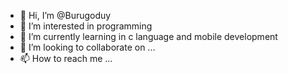 - 👋 Hi, I’m @Burugoduy
- 👀 I’m interested in programming
- 🌱 I’m currently learning in c language and mobile development
- 💞️ I’m looking to collaborate on ...
- 📫 How to reach me ...

<!---
Burugoduy/Burugoduy is a ✨ special ✨ repository because its `README.md` (this file) appears on your GitHub profile.
You can click the Preview link to take a look at your changes.
--->
